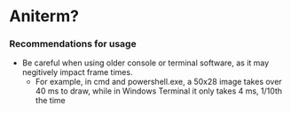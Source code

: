 # Aniterm?

### Recommendations for usage

* Be careful when using older console or terminal software, as it may negitively impact frame times. 
  * For example, in cmd and powershell.exe, a 50x28 image takes over 40 ms to draw, while in Windows Terminal it only takes 4 ms, 1/10th the time